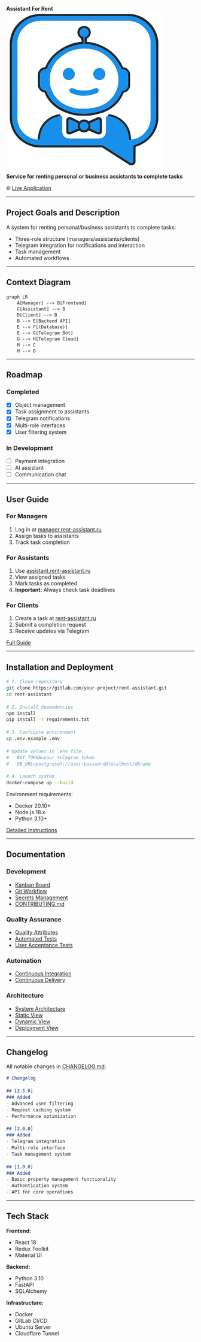 **Assistant For Rent**  
![Project logo](App/afrlogo.jpg)  

**Service for renting personal or business assistants to complete tasks**  

🌐 [Live Application](https://rent-assistant.ru)  

---  

## Project Goals and Description  
A system for renting personal/business assistants to complete tasks:  
- Three-role structure (managers/assistants/clients)  
- Telegram integration for notifications and interaction  
- Task management  
- Automated workflows  

---  

## Context Diagram  
```mermaid  
graph LR  
    A[Manager] --> B[Frontend]  
    C[Assistant] --> B  
    D[Client] --> B  
    B --> E[Backend API]  
    E --> F[(Database)]  
    E --> G[Telegram Bot]  
    G --> H[Telegram Cloud]  
    H --> C  
    H --> D  
```  

---  

## Roadmap  
### Completed  
- [x] Object management  
- [x] Task assignment to assistants  
- [x] Telegram notifications  
- [x] Multi-role interfaces  
- [x] User filtering system  

### In Development  
- [ ] Payment integration  
- [ ] AI assistant  
- [ ] Communication chat  

---  

## User Guide  
### For Managers  
1. Log in at [manager.rent-assistant.ru](https://manager.rent-assistant.ru)  
2. Assign tasks to assistants  
3. Track task completion  

### For Assistants  
1. Use [assistant.rent-assistant.ru](https://assistant.rent-assistant.ru)  
2. View assigned tasks  
3. Mark tasks as completed  
4. **Important:** Always check task deadlines  

### For Clients  
1. Create a task at [rent-assistant.ru](https://rent-assistant.ru)  
2. Submit a completion request  
3. Receive updates via Telegram  

[Full Guide](docs/usage-guide.md)  

---  

## Installation and Deployment  
```bash  
# 1. Clone repository  
git clone https://gitlab.com/your-project/rent-assistant.git  
cd rent-assistant  

# 2. Install dependencies  
npm install  
pip install -r requirements.txt  

# 3. Configure environment  
cp .env.example .env  

# Update values in .env file:  
#   BOT_TOKEN=your_telegram_token  
#   DB_URL=postgresql://user:password@localhost/dbname  

# 4. Launch system  
docker-compose up --build  
```  

Environment requirements:  
- Docker 20.10+  
- Node.js 18.x  
- Python 3.10+  

[Detailed Instructions](docs/deployment.md)  

---  

## Documentation  
### Development  
- [Kanban Board](https://gitlab.com/your-project/-/boards)  
- [Git Workflow](docs/git-workflow.md)  
- [Secrets Management](docs/secrets-management.md)  
- [CONTRIBUTING.md](CONTRIBUTING.md)  

### Quality Assurance  
- [Quality Attributes](docs/quality-attributes/quality-attribute-scenarios.md)  
- [Automated Tests](docs/quality-assurance/automated-tests.md)  
- [User Acceptance Tests](docs/quality-assurance/user-acceptance-tests.md)  

### Automation  
- [Continuous Integration](docs/automation/continuous-integration.md)  
- [Continuous Delivery](docs/automation/continuous-delivery.md)  

### Architecture  
- [System Architecture](docs/architecture/architecture.md)  
- [Static View](docs/architecture/static-view.md)  
- [Dynamic View](docs/architecture/dynamic-view.md)  
- [Deployment View](docs/architecture/deployment-view.md)  

---  

## Changelog  
All notable changes in [CHANGELOG.md](CHANGELOG.md):  
```markdown  
# Changelog  

## [2.5.0]  
### Added  
- Advanced user filtering  
- Request caching system  
- Performance optimization  

## [2.0.0]  
### Added  
- Telegram integration  
- Multi-role interface  
- Task management system  

## [1.0.0]  
### Added  
- Basic property management functionality  
- Authentication system  
- API for core operations  
```  

---  

## Tech Stack  
**Frontend:**  
- React 18  
- Redux Toolkit  
- Material UI  

**Backend:**  
- Python 3.10  
- FastAPI  
- SQLAlchemy  

**Infrastructure:**  
- Docker  
- GitLab CI/CD  
- Ubuntu Server  
- Cloudflare Tunnel